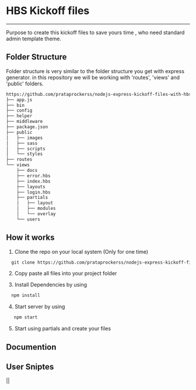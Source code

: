 # HBS Kickoff files
---
Purpose to create this kickoff files to save yours time , who need standard admin template theme. 

## Folder Structure
Folder structure is very similar to the folder structure you get with express generator. in this repository we will be working with 'routes', 'views' and 'public' folders. 

```html
https://github.com/prataprockerss/nodejs-express-kickoff-files-with-hbs-view
├── app.js
├── bin
├── config
├── helper
├── middleware
├── package.json 
├── public
│   ├── images
│   ├── sass
│   ├── scripts
│   └── styles
├── routes
└── views
    ├── docs 
    ├── error.hbs
    ├── index.hbs
    ├── layouts
    ├── login.hbs
    ├── partials
    │   ├── layout
    │   ├── modules
    │   └── overlay
    └── users
```

## How it works
1. Clone the repo on your local system (Only for one time)
```html
  git clone https://github.com/prataprockerss/nodejs-express-kickoff-files-with-hbs-view.git
```
2. Copy paste all files into your project folder

3. Install Dependencies by using 
```javascript 
  npm install 
```
4. Start server by using 
```javascript
   npm start
```
5. Start using partials and create your files 

## Documention

## User Sniptes

||